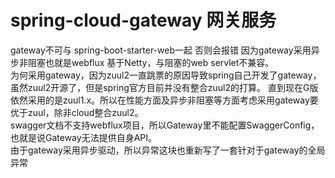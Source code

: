# spring-cloud-gateway 网关服务  
gateway不可与 spring-boot-starter-web一起 否则会报错 因为gateway采用异步非阻塞也就是webflux 基于Netty，与阻塞的web servlet不兼容。  
为何采用gateway，因为zuul2一直跳票的原因导致spring自己开发了gateway，虽然zuul2开源了，但是spring官方目前并没有整合zuul2的打算。
直到现在G版依然采用的是zuul1.x。所以在性能方面及异步非阻塞等方面考虑采用gateway要优于zuul，除非cloud整合zuul2。  
swagger文档不支持webflux项目，所以Gateway里不能配置SwaggerConfig，也就是说Gateway无法提供自身API。  
由于gateway采用异步驱动，所以异常这块也重新写了一套针对于gateway的全局异常
